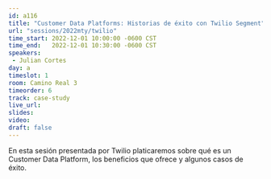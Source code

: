 ```yaml
---
id: a116
title: "Customer Data Platforms: Historias de éxito con Twilio Segment"
url: "sessions/2022mty/twilio"
time_start: 2022-12-01 10:00:00 -0600 CST
time_end:   2022-12-01 10:30:00 -0600 CST
speakers:
 - Julian Cortes
day: a
timeslot: 1
room: Camino Real 3
timeorder: 6
track: case-study
live_url: 
slides: 
video: 
draft: false
---
```


En esta sesión presentada por Twilio platicaremos sobre qué es un Customer Data Platform, los beneficios que ofrece y algunos casos de éxito.